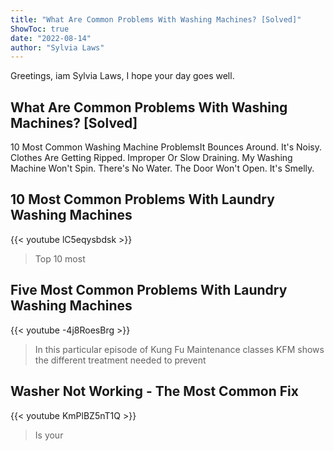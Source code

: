 ```yaml
---
title: "What Are Common Problems With Washing Machines? [Solved]"
ShowToc: true 
date: "2022-08-14"
author: "Sylvia Laws" 
---
```


Greetings, iam Sylvia Laws, I hope your day goes well.
## What Are Common Problems With Washing Machines? [Solved]
 10 Most Common Washing Machine ProblemsIt Bounces Around. 
 It's Noisy. 
 Clothes Are Getting Ripped. 
 Improper Or Slow Draining. 
 My Washing Machine Won't Spin. 
 There's No Water. 
 The Door Won't Open. 
 It's Smelly.

## 10 Most Common Problems With Laundry Washing Machines
{{< youtube lC5eqysbdsk >}}
>Top 10 most 

## Five Most Common Problems With Laundry Washing Machines
{{< youtube -4j8RoesBrg >}}
>In this particular episode of Kung Fu Maintenance classes KFM shows the different treatment needed to prevent 

## Washer Not Working - The Most Common Fix
{{< youtube KmPlBZ5nT1Q >}}
>Is your 

